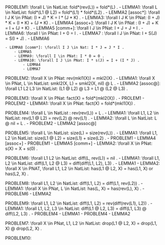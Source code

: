 PROBLEM1: \forall L \in NatList: fold*(rev(L)) = fold*(L) .
    - LEMMA1: \forall L \in NatList: fold*(L1 @ L2) = fold*(L1) * fold*(L2) .
        - LEMMA2 [assoc*]: \forall I J K \in PNat: (I * J) * K = I * (J * K) .
            - LEMMA3: \forall I J K \in PNat: (I + J) * K = (I * K) + (J * K) .
                - LEMMA4 [assoc+]: \forall I J K \in PNat : (I + J) + K = I + (J + K) .
                - LEMMA5 [comm+]: \forall I J \in PNat: I + J = J + I .
                    - LEMMA6: \forall I \in PNat: I + 0 = I .
                    - LEMMA7 : \forall I J \in PNat: I + S(J) = S(I + J) .
                        - LEMMA6

    - LEMMA8 [comm*]: \forall I J \in Nat: I * J = J * I .
        - LEMMA5
        - LEMMA9: \forall I \in PNat: I * 0 = 0 .
        - LEMMA10: \forall I J \in PNat: I * s(J) = I + (I * J) .
            - LEMMA4
            - LEMMA7


PROBLEM2: \forall X \in PNat: rev(mkl1(X)) = mkl2(X) .
    - LEMMA1: \forall X \in PNat, L \in NatList: smkl2(X, L) = smkl2(X, nil) @ L .
        - LEMMA2 [assoc@]: \forall L1 L2 L3 \in NatList: (L1 @ L2) @ L3 = L1 @ (L2 @ L3) . 


PROBLEM3: \forall X \in PNat: fact(X) = fold*(mkl2(X)) .
    - PROLEM1
    - PROLEM2
    - LEMMA1: \forall X \in PNat: fact(X) = fold*(mkl1(X)) .

PROBLEM4: \forall L \in NatList : rev(rev(L)) = L .
    - LEMMA1: \forall L1, L2 \in NatList: rev(L1 @ L2) = rev(L2) @ rev(L1) .
        - LEMMA2: \forall L \in NatList: L @ nil = L .
        - PROBLEM2 - LEMMA2 [assoc@]

PROBLEM5: \forall L \in NatList: size(L) = size(rev(L)) .
    - LEMMA1: \forall L1, L2 \in NatList: size(L1 @ L2) = size(L1) + size(L2) .
        - PROBLEM1 - LEMMA4 [assoc+]
        - PROBLEM1 - LEMMA5 [comm+]
    - LEMMA2: \forall X \in PNat: s(X) = X + s(0) .

PROBLEM6: \forall L1 L2 \in NatList: diff(L, rev(L)) = nil .
    - LEMMA1: \forall L1, L2 \in NatList: diff(L1, L2 @ L3) = diff(diff(L1, L2), L3) .
        - LEMMA1
    - LEMMA2: \forall X \in PNAT, \forall L1, L2 \in NatList: has(L1 @ L2, X) = has(L1, X) or has(L2, X) .    

PROBLEM8: \forall L1, L2 \in NatList: diff(L1, L2) = diff(L1, rev(L2)) .
    - LEMMA1: \forall X \in PNat, L \in NatList: has(L, X) = has(rev(L), X) .
        - PROBLEM6 - LEMMA2

PROBLEM9: \forall L1, L2 \in NatList: diff(L1, L2) = rev(diff(rev(L1), L2)) .
    - LEMMA1: \forall L1, L2, L3 \in NatList: diff(L1 @ L2, L3) = diff(L1, L3) @ diff(L2, L3) .
    - PROBLEM4 - LEMMA1
    - PROBLEM4 - LEMMA2

PROBLEM7: \forall X \in PNat, L1, L2 \in NatList: drop(L1 @ L2, X) = drop(L1, X) @ drop(L2, X) .

PROBLEM10: 


<!--
PROBLEM7: \forall L1 L2 \in NatList : min(L1 @ L2) = min(min(L1) @ min(L2)) .

PROBLEM8: \forall L1 L2 \in NatList : max(L1 @ L2) = max(max(L1) @ max(L2)) .

PROBLEM10: \forall L1 L2 \in NatList : diff(L1, L2) = diff(L2, L1) . -->